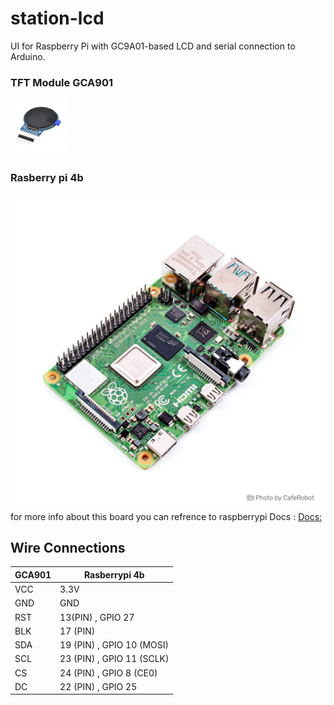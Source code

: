 # station-lcd

UI for Raspberry Pi with GC9A01-based LCD and serial connection to Arduino.
### TFT Module GCA901
![TFT Moudile GCA901](/template/picture/TFT.jpg)
### Rasberry pi 4b 
![Rasberry pi 4b Board](/template/picture/rassberrypi.jpg)
for more info about this board you can refrence to raspberrypi Docs : [Docs:](https://www.raspberrypi.com/documentation/)
## Wire Connections
|GCA901|Rasberrypi 4b|
|------|-------------|
|VCC|3.3V|
|GND|GND|
|RST|13(PIN) , GPIO 27|
|BLK|17 (PIN)|
|SDA|19 (PIN) , GPIO 10 (MOSI)|
|SCL|23 (PIN) , GPIO 11 (SCLK)|
|CS|24 (PIN) , GPIO 8 (CE0)|
|DC|22 (PIN) , GPIO 25|

